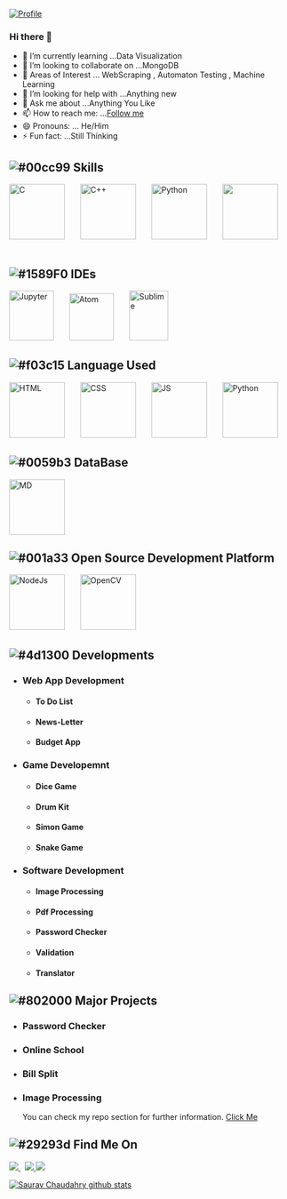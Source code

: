 [![Profile](https://res.cloudinary.com/dygfr5kt4/image/upload/v1596168085/eatsleep_wfxvbo.png)](https://www.facebook.com/sauravchaudharysc)
### Hi there 👋

<!--
**sauravchaudharysc/sauravchaudharysc** is a ✨ _special_ ✨ repository because its `README.md` (this file) appears on your GitHub profile.
Here are some ideas to get you started:-->
  
- 🌱 I’m currently learning ...Data Visualization
- 👯 I’m looking to collaborate on ...MongoDB
- 🔭 Areas of Interest ... WebScraping , Automaton Testing , Machine Learning
- 🤔 I’m looking for help with ...Anything new
- 💬 Ask me about ...Anything You Like
- 📫 How to reach me: ...[Follow me](https://www.instagram.com/sauravchaudharysc/)
- 😄 Pronouns: ... He/Him
- ⚡ Fun fact: ...Still Thinking


## ![#00cc99](https://via.placeholder.com/15/00cc99/000000?text=+) Skills 
<p align="left"> 
  <img src=https://devicons.github.io/devicon/devicon.git/icons/c/c-plain.svg alt=C width="100" height="100"/>&ensp;&ensp;&ensp;&ensp;<img src=https://devicons.github.io/devicon/devicon.git/icons/cplusplus/cplusplus-plain.svg alt=C++ width="100" height="100"/>&ensp;&ensp;&ensp;&ensp;<img src=https://devicons.github.io/devicon/devicon.git/icons/python/python-original.svg alt=Python width="100" height="100"/>&ensp;&ensp;&ensp;&ensp;<img src=https://cdn.worldvectorlogo.com/logos/java.svg width="100" height="100"/>&ensp;&ensp;&ensp;&ensp;</p>

## ![#1589F0](https://via.placeholder.com/15/1589F0/000000?text=+) IDEs 

<p align="left"> 
  <img src=https://upload.wikimedia.org/wikipedia/commons/thumb/3/38/Jupyter_logo.svg/518px-Jupyter_logo.svg.png alt=Jupyter width="80" height="90"/>&ensp;&ensp;&ensp;&ensp;<img src=https://seeklogo.com/images/A/atom-logo-19BD90FF87-seeklogo.com.png alt=Atom width="80" height="85"/>&ensp;&ensp;&ensp;&ensp;<img src=https://cdn.worldvectorlogo.com/logos/sublime-text.svg alt=Sublime width="70" height="90"/> </p>
  
## ![#f03c15](https://via.placeholder.com/15/f03c15/000000?text=+) Language Used

<p align="left"> 
  <img src=https://devicons.github.io/devicon/devicon.git/icons/html5/html5-original-wordmark.svg alt=HTML width="100" height="100"/>&ensp;&ensp;&ensp;&ensp;<img src=https://devicons.github.io/devicon/devicon.git/icons/css3/css3-original-wordmark.svg alt=CSS width="100" height="100"/>&ensp;&ensp;&ensp;&ensp;<img src=https://devicons.github.io/devicon/devicon.git/icons/javascript/javascript-original.svg alt=JS width="100" height="100"/>&ensp;&ensp;&ensp;&ensp;<img src=https://devicons.github.io/devicon/devicon.git/icons/python/python-original.svg alt=Python width="100" height="100"/>

## ![#0059b3](https://via.placeholder.com/15/0059b3/000000?text=+) DataBase
<img src=https://devicons.github.io/devicon/devicon.git/icons/mongodb/mongodb-original-wordmark.svg alt=MD width="100" height="100"/>

## ![#001a33](https://via.placeholder.com/15/001a33/000000?text=+) Open Source Development Platform 
  <img src=https://devicons.github.io/devicon/devicon.git/icons/nodejs/nodejs-original-wordmark.svg alt=NodeJs width="100" height="100"/>&ensp;&ensp;&ensp;&ensp;<img src=https://upload.wikimedia.org/wikipedia/commons/3/32/OpenCV_Logo_with_text_svg_version.svg alt=OpenCV width="100" height="100"/>
  </p>

## ![#4d1300](https://via.placeholder.com/15/4d1300/000000?text=+) Developments
- ### Web App Development
     - #### To Do List
     - #### News-Letter
     - #### Budget App
- ### Game Developemnt
     - #### Dice Game
     - #### Drum Kit
     - #### Simon Game
     - #### Snake Game
- ### Software Development
     - #### Image Processing
     - #### Pdf Processing
     - #### Password Checker
     - #### Validation      
     - #### Translator
      
## ![#802000](https://via.placeholder.com/15/802000/000000?text=+) Major Projects
- ### Password Checker

- ### Online School

- ### Bill Split

- ### Image Processing

   You can check my repo section for further information. [Click Me](https://github.com/sauravchaudharysc?tab=repositories)

 
## ![#29293d](https://via.placeholder.com/15/29293d/000000?text=+) Find Me On
<p>
  <a href="https://www.linkedin.com/in/sauravchaudharysc/">
    <img src="https://img.shields.io/badge/Saurav-Chaudhary-blue?style=flat&logo=linkedin">
  </a> &nbsp; 
  <a href="https://medium.com/@sauravchaudharysc">
    <img src="https://img.shields.io/badge/Saurav-Chaudhary-green?style=flat&logo=medium">
  </a>
  <a href="https://www.facebook.com/sauravchaudharysc">
    <img src="https://img.shields.io/badge/Saurav-Chaudhary-blue?style=flat&logo=facebook">
  </a>
</p>

[![Saurav Chaudahry github stats](https://github-readme-stats.vercel.app/api?username=sauravchaudharysc)](https:///github.com/sauravchaudharysc/github-readme-stats)
